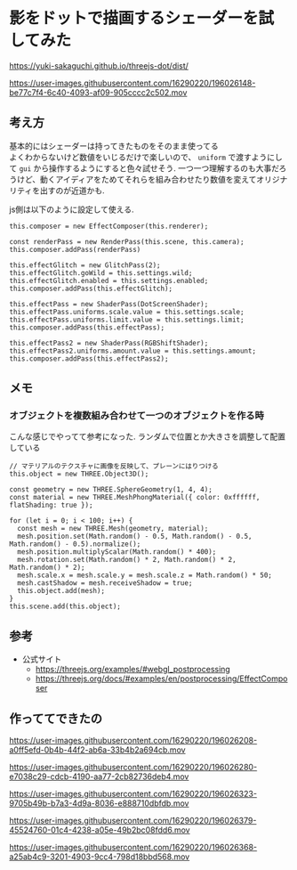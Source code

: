 # 影をドットで描画するシェーダーを試してみた
https://yuki-sakaguchi.github.io/threejs-dot/dist/

https://user-images.githubusercontent.com/16290220/196026148-be77c7f4-6c40-4093-af09-905cccc2c502.mov

## 考え方
基本的にはシェーダーは持ってきたものをそのまま使ってる  
よくわからないけど数値をいじるだけで楽しいので、 `uniform` で渡すようにして `gui` から操作するようにすると色々試せそう. 
一つ一つ理解するのも大事だろうけど、動くアイディアをためてそれらを組み合わせたり数値を変えてオリジナリティを出すのが近道かも. 

js側は以下のように設定して使える. 
```
this.composer = new EffectComposer(this.renderer);

const renderPass = new RenderPass(this.scene, this.camera);
this.composer.addPass(renderPass)

this.effectGlitch = new GlitchPass(2);
this.effectGlitch.goWild = this.settings.wild;
this.effectGlitch.enabled = this.settings.enabled;
this.composer.addPass(this.effectGlitch);

this.effectPass = new ShaderPass(DotScreenShader);
this.effectPass.uniforms.scale.value = this.settings.scale;
this.effectPass.uniforms.limit.value = this.settings.limit;
this.composer.addPass(this.effectPass);

this.effectPass2 = new ShaderPass(RGBShiftShader);
this.effectPass2.uniforms.amount.value = this.settings.amount;
this.composer.addPass(this.effectPass2);
```

## メモ
### オブジェクトを複数組み合わせて一つのオブジェクトを作る時
こんな感じでやってて参考になった. 
ランダムで位置とか大きさを調整して配置している  
```
// マテリアルのテクスチャに画像を反映して、プレーンにはりつける　
this.object = new THREE.Object3D();

const geometry = new THREE.SphereGeometry(1, 4, 4);
const material = new THREE.MeshPhongMaterial({ color: 0xffffff, flatShading: true });

for (let i = 0; i < 100; i++) {
  const mesh = new THREE.Mesh(geometry, material);
  mesh.position.set(Math.random() - 0.5, Math.random() - 0.5, Math.random() - 0.5).normalize();
  mesh.position.multiplyScalar(Math.random() * 400);
  mesh.rotation.set(Math.random() * 2, Math.random() * 2, Math.random() * 2);
  mesh.scale.x = mesh.scale.y = mesh.scale.z = Math.random() * 50;
  mesh.castShadow = mesh.receiveShadow = true;
  this.object.add(mesh);
}
this.scene.add(this.object);
```

## 参考
- 公式サイト
  - https://threejs.org/examples/#webgl_postprocessing
  - https://threejs.org/docs/#examples/en/postprocessing/EffectComposer
  
## 作っててできたの

https://user-images.githubusercontent.com/16290220/196026208-a0ff5efd-0b4b-44f2-ab6a-33b4b2a694cb.mov

https://user-images.githubusercontent.com/16290220/196026280-e7038c29-cdcb-4190-aa77-2cb82736deb4.mov

https://user-images.githubusercontent.com/16290220/196026323-9705b49b-b7a3-4d9a-8036-e888710dbfdb.mov

https://user-images.githubusercontent.com/16290220/196026379-45524760-01c4-4238-a05e-49b2bc08fdd6.mov

https://user-images.githubusercontent.com/16290220/196026368-a25ab4c9-3201-4903-9cc4-798d18bbd568.mov

